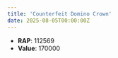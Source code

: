 ```yaml
---
title: 'Counterfeit Domino Crown'
date: 2025-08-05T00:00:00Z
---
```

- **RAP**: 112569
- **Value**: 170000
